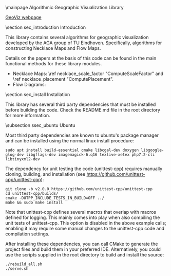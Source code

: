 \mainpage Algorithmic Geographic Visualization Library

<a href="/index.html">GeoViz webpage</a>


\section sec_introduction Introduction

This library contains several algorithms for geographic visualization developed by the AGA group of TU Eindhoven. Specifically, algorithms for constructing Necklace Maps and Flow Maps.
 
Details on the papers at the basis of this code can be found in the main functional methods for these library modules.
* Necklace Maps: \ref necklace_scale_factor "ComputeScaleFactor" and \ref necklace_placement "ComputePlacement".
* Flow Diagrams: 


\section sec_install Installation

This library has several third party dependencies that must be installed before building the code. Check the README.md file in the root directory for more information.


\subsection ssec_ubuntu Ubuntu

Most third party dependencies are known to ubuntu's package manager and can be installed using the normal linux install procedure:

    sudo apt install build-essential cmake libcgal-dev doxygen libgoogle-glog-dev libgflags-dev imagemagick-6.q16 texlive-xetex php7.2-cli libtinyxml2-dev

The dependency for unit testing the code (unittest-cpp) requires manually cloning, building, and installation (see https://github.com/unittest-cpp/unittest-cpp):

    git clone -b v2.0.0 https://github.com/unittest-cpp/unittest-cpp
    cd unittest-cpp/builds/
    cmake -DUTPP_INCLUDE_TESTS_IN_BUILD=OFF ../
    make && sudo make install

Note that unittest-cpp defines several macros that overlap with macros defined for logging. This mainly comes into play when also compiling the unit tests of unittest-cpp. This option is disabled in the above example calls; enabling it may require some manual changes to the unittest-cpp code and compilation settings.

After installing these dependencies, you can call CMake to generate the project files and build them in your preferred IDE. Alternatively, you could use the scripts supplied in the root directory to build and install the source:

    ./rebuild_all.sh
    ./serve.sh 
